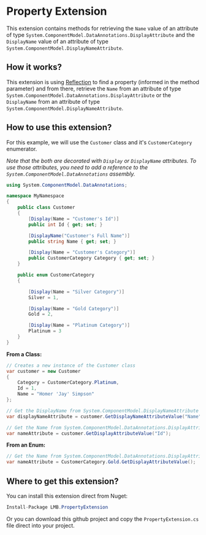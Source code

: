 # Property Extension

This extension contains methods for retrieving the `Name` value of an attribute of type `System.ComponentModel.DataAnnotations.DisplayAttribute` and the `DisplayName` value of an attribute of type `System.ComponentModel.DisplayNameAttribute`.

## How it works?

This extension is using [Reflection](https://docs.microsoft.com/en-us/dotnet/csharp/programming-guide/concepts/reflection) to find a property (informed in the method parameter) and from there, retrieve the `Name` from an attribute of type `System.ComponentModel.DataAnnotations.DisplayAttribute` or the `DisplayName` from an attribute of type `System.ComponentModel.DisplayNameAttribute`.


## How to use this extension?

For this example, we will use the `Customer` class and it's `CustomerCategory` enumerator.

_Note that the both are decorated with `Display` or `DisplayName` attributes._
_To use those attributes, you need to add a reference to the `System.ComponentModel.DataAnnotations` assembly._

```C#
using System.ComponentModel.DataAnnotations;

namespace MyNamespace
{
    public class Customer
    {
        [Display(Name = "Customer's Id")]
        public int Id { get; set; }

        [DisplayName("Customer's Full Name")]
        public string Name { get; set; }

        [Display(Name = "Customer's Category")]
        public CustomerCategory Category { get; set; }
    }

    public enum CustomerCategory
    {

        [Display(Name = "Silver Category")]
        Silver = 1,

        [Display(Name = "Gold Category")]
        Gold = 2,

        [Display(Name = "Platinum Category")]
        Platinum = 3
    }
}
```

**From a Class:**

```C#
// Creates a new instance of the Customer class
var customer = new Customer
{
    Category = CustomerCategory.Platinum,
    Id = 1,
    Name = "Homer 'Jay' Simpson"
};

// Get the DisplayName from System.ComponentModel.DisplayNameAttribute
var displayNameAttribute = customer.GetDisplayNameAttributeValue("Name");

// Get the Name from System.ComponentModel.DataAnnotations.DisplayAttribute
var nameAttribute = customer.GetDisplayAttributeValue("Id");
```

**From an Enum:**

```C#
// Get the Name from System.ComponentModel.DataAnnotations.DisplayAttribute
var nameAttribute = CustomerCategory.Gold.GetDisplayAttributeValue();
```

## Where to get this extension?

You can install this extension direct from Nuget:

```C#
Install-Package LMB.PropertyExtension
```

Or you can download this github project and copy the `PropertyExtension.cs` file direct into your project.